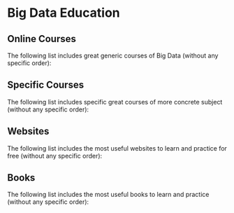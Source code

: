 # Big Data Education

## Online Courses
The following list includes great generic courses of Big Data (without any specific order):

## Specific Courses
The following list includes specific great courses of more concrete subject (without any specific order):

## Websites
The following list includes the most useful websites to learn and practice for free (without any specific order):

## Books
The following list includes the most useful books to learn and practice (without any specific order):

